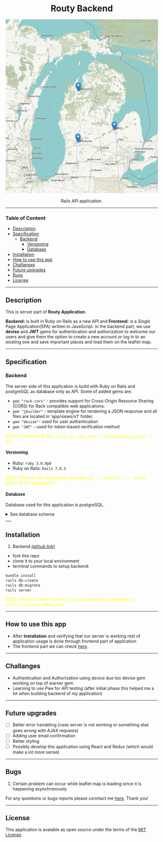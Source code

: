 <h1 align="center">Routy Backend</h1>

![Map of Great Lakes ](leaflepmap.png)

<p align="center">Rails API application.</p>

---

### Table of Content

- [Description](#description)
- [Specification](#specification)
  - [Backend](#backend)
    - [Versioning](#versioning)
    - [Database](#database)
- [Installation](#installation)
- [How to use this app](#how-to-use-this-app)
- [Challanges](#challanges)
- [Future upgrades](#future-upgrades)
- [Bugs](#bugs)
- [License](#license)

---

## Description

This is server part of **Routy Application**. 

**Backend:** is built in Ruby on Rails as a new API and **Frontend:** is a Single Page Application(SPA) written in JavaScript. 
In the backend part, we use **devise** and **JWT** gems for authentication and authorization to welcome our users and give them the option to create a new account or log in to an existing one and save important places and load them on the leaflet map.

---

## Specification

### Backend

The server side of this application is build with Ruby on Rails and postgreSQL as database only as API. Some of added gems are:  
- `gem "rack-cors"` - provides support for Cross-Origin Resource Sharing (CORS) for Rack compatible web applications.
- `gem "jbuilder"` - template engine for rendering a JSON response and all files are located in 'app/views/v1' folder.
- `gem "devise"`- used for user authentication 
- `gem "JWT"` - used for token-based verification method 


<spam style="color:yellow">_NOTE: command to run: `rails new <app_name> --database=postgresql --api`._ </spam>

#### Versioning

- Ruby: `ruby 3.0.0p0`
- Ruby on Rails: `Rails 7.0.3`

<spam style="color:yellow">_NOTE: This can be checked by running `ruby -v ` and `rails -v ` in root folder of this application._ </spam>

#### Database

Database used for this application is postgreSQL.

<details>
<summary>See database schema</summary>

![Database Schema](theRoutyApplication.jpg)
_<p align="center"> Database schema </p>_

</details>
___

## Installation

1.  Backend [(github link)](https://github.com/zicna/routy-backend 'backend repo')

- fork this repo
- clone it to your local environment
- terminal commands to setup backend:

```
bundle install
rails db:create
rails db:migrate
rails server
```

<spam style="color:yellow">NOTE: We can check if server is up and running by navigating to `http://localhost:3000/users` </spam>

---

## How to use this app

- After **Installation** and verifying that our server is working rest of application usage is done through frontend part of application
- The frontend part we can check [here](https://github.com/zicna/routy-frontend).

---

## Challanges

- Authentication and Authorization using device due too devise gem working on top of warner gem
- Learning to use Paw for API testing (after initial phase this helped me a lot when building backend of my application)


---

## Future upgrades

- [ ] Better error handeling (case server is not working or something else goes wrong with AJAX requests)
- [ ] Adding user email confirmation
- [ ] Better styling
- [ ] Possibly develop this application using React and Redux (which would make a lot more sense)

---

## Bugs

1. Certain problem can occur while leaflet map is loading since it is happening asynchronously  

For any questions or bugs reports please conntact me [here](http://www.milan-zivkovic.com). Thank you!


---

## License

This application is avaiable as open source under the terms of the [MIT License](LICENSE).

